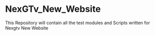 # NexGTv_New_Website
This Repository will contain all the test modules and Scripts written for Nexgtv New Website
